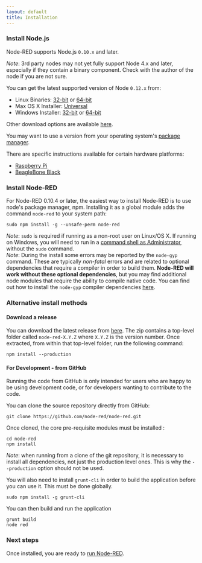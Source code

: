 ```yaml
---
layout: default
title: Installation
---
```


### Install Node.js

Node-RED supports Node.js <code>0.10.x</code> and later.

<div class="doc-callout"><em>Note</em>: 3rd party nodes may not yet fully support Node 4.x and later, especially if they contain a binary component. Check with the author of the node if you are not sure.</div>

You can get the latest supported version of Node <code>0.12.x</code> from:

 - Linux Binaries: [32-bit](https://nodejs.org/dist/v0.12.8/node-v0.12.8-linux-x86.tar.gz)
                   or
                   [64-bit](http://nodejs.org/dist/v0.12.8/node-v0.12.8-linux-x64.tar.gz)
 - Max OS X Installer: [Universal](https://nodejs.org/dist/v0.12.8/node-v0.12.8.pkg)
 - Windows Installer: [32-bit](https://nodejs.org/dist/v0.12.8/node-v0.12.8-x86.msi)
                      or
                      [64-bit](https://nodejs.org/dist/v0.12.8/x64/node-v0.12.8-x64.msi)

Other download options are available [here](http://nodejs.org/dist/v0.12.8/).

You may want to use a version from your operating system's [package manager](https://github.com/joyent/node/wiki/Installing-Node.js-via-package-manager).

There are specific instructions available for certain hardware platforms:

 - [Raspberry Pi](../hardware/raspberrypi.html)
 - [BeagleBone Black](../hardware/beagleboneblack.html)

### Install Node-RED

For Node-RED 0.10.4 or later, the easiest way to install Node-RED is to use node's
package manager, npm. Installing it as a global module adds the command `node-red`
to your system path:

    sudo npm install -g --unsafe-perm node-red

<div class="doc-callout">
<em>Note</em>: <code>sudo</code> is required if running as a non-root user on Linux/OS X. If
running on Windows, you will need to run in a <a href="https://technet.microsoft.com/en-gb/library/cc947813%28v=ws.10%29.aspx">command shell as Administrator</a>,
without the <code>sudo</code> command.
</div>

<div class="doc-callout">
<em>Note</em>: During the install some errors may be reported by the <code>node-gyp</code>
command. These are typically <em>non-fatal</em> errors and are related to optional dependencies
that require a compiler in order to build them. <b>Node-RED will work without these
optional dependencies</b>, but you may find additional node modules that require the
ability to compile native code. You can find out how to install the <code>node-gyp</code>
compiler dependencies <a href="https://github.com/TooTallNate/node-gyp#installation">here</a>.
</div>

### Alternative install methods

#### Download a release

You can download the latest release from [here](https://github.com/node-red/node-red/releases/latest).
The zip contains a top-level folder called `node-red-X.Y.Z` where `X.Y.Z` is the
version number. Once extracted, from within that top-level folder, run the
following command:

    npm install --production

#### For Development - from GitHub

Running the code from GitHub is only intended for users who are happy to be using
development code, or for developers wanting to contribute to the code.

You can clone the source repository directly from GitHub:

    git clone https://github.com/node-red/node-red.git

Once cloned, the core pre-requisite modules must be installed :

    cd node-red
    npm install

<div class="doc-callout">
<em>Note</em>: when running from a clone of the git repository, it is necessary
to install all dependencies, not just the production level ones. This is why the
 <code>--production</code> option should not be used.
</div>

You will also need to install `grunt-cli` in order to build the application before
you can use it. This must be done globally.

    sudo npm install -g grunt-cli

You can then build and run the application

    grunt build
    node red

### Next steps

Once installed, you are ready to [run Node-RED](running.html).
